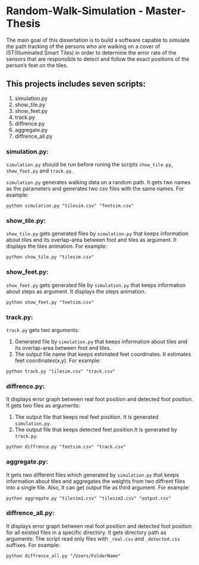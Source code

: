 # Random-Walk-Simulation - Master-Thesis 

The main goal of this dissertation is
to build a software capable to simulate the path tracking of the persons who are
walking on a cover of IST(Illuminated Smart Tiles) in order to determine the error rate of the sensors that are responsible to detect and follow the exact positions of the person’s feet on the tiles.

## This projects includes seven scripts:

1. simulation.py
2. show_tile.py
3. show_feet.py
4. track.py
5. diffrence.py
6. aggregate.py
7. diffrence_all.py

### simulation.py:
```simulation.py``` should be run before runing the scripts ```show_tile.py```,
```show_foot.py``` and ```track.py```.

```simulation.py``` generates walking data on a random path. 
It gets two names as the parameters and generates two csv files 
with the same names.
For example:
```
python simulation.py "tilesim.csv" "feetsim.csv"
```

### show_tile.py:
```show_tile.py``` gets generated files by ```simulation.py``` that keeps 
information about tiles and its overlap-area between foot and tiles as argument.
It displays the tiles animation.
For example:
```
python show_tile.py "tilesim.csv"
```

### show_feet.py:
```show_feet.py``` gets generated file by ```simulation.py``` that keeps 
information about steps as argument.
It displays the steps animation.
```
python show_feet.py "feetsim.csv"
```

### track.py:
```track.py``` gets two arguments:
1. Generated file by ```simulation.py``` that  keeps 
information about tiles and its overlap-area between foot and tiles.
2. The output file name that keeps estimated feet coordinates.
It estimates feet coordinates(x,y).
For example:
```
python track.py "tilesim.csv" "track.csv"
```

### diffrence.py:
It displays error graph between real foot position and detected foot position.
It gets two files as arguments:
1. The output file that keeps real feet position. It is generated ```simulation.py```.
2. The output file that keeps detected feet position.It is generated by ```track.py```.
```
python diffrence.py "feetsim.csv" "track.csv"
```

### aggregate.py:
It gets two different files which generated by ```simulation.py``` that keeps 
information about tiles and aggregates the weights from two diffrent files into a single file.
Also, It can get output file as third argument.
For example:
```
python aggregate.py "tilesim1.csv" "tilesim2.csv" "output.csv"
```

### diffrence_all.py:
It displays error graph between real foot position and detected foot position for
all existed files in a specific directory.
It gets directory path as arguments:
The script read only files with ```_real.csv``` and ```_detected.csv``` suffixes.
For example:
```
python diffrence_all.py "/Users/FolderName"
```
